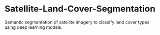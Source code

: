 # Satellite-Land-Cover-Segmentation
Semantic segmentation of satellite imagery to classify land cover types using deep learning models.


